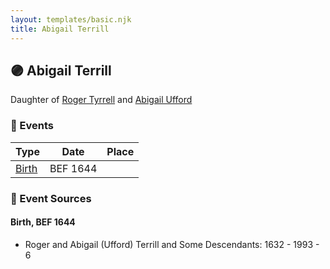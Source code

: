 ```yaml
---
layout: templates/basic.njk
title: Abigail Terrill
---
```

## 🟣 Abigail Terrill

Daughter of [Roger Tyrrell](/people/2/2108514) and [Abigail Ufford](/people/9/99473444)

### 📆 Events

Type | Date | Place
------ | ------ | ------
[Birth](#event-0) | BEF 1644 |

### 📰 Event Sources

#### <a id="event-0"></a> Birth, BEF 1644
* Roger and Abigail (Ufford) Terrill and Some Descendants: 1632 - 1993  - 6